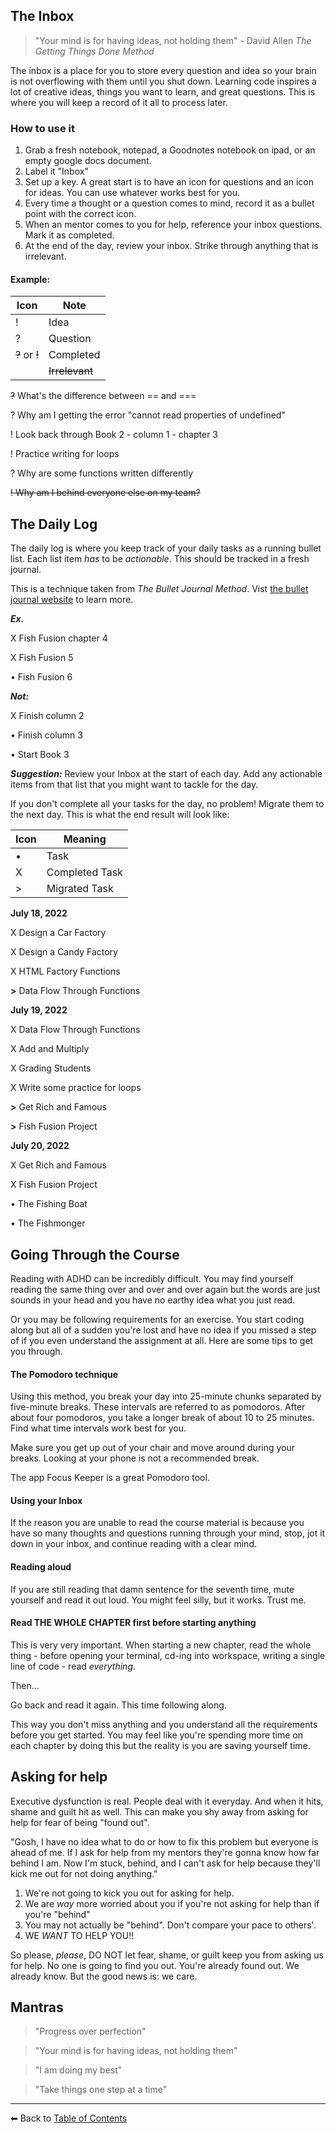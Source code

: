 ## The Inbox

> "Your mind is for having ideas, not holding them" - David Allen _The Getting Things Done Method_

The inbox is a place for you to store every question and idea so your brain is not overflowing with them until you shut down. Learning code inspires a lot of creative ideas, things you want to learn, and great questions. This is where you will keep a record of it all to process later.

### How to use it

1.  Grab a fresh notebook, notepad, a Goodnotes notebook on ipad, or an empty google docs document.
2.  Label it "Inbox"
3.  Set up a key. A great start is to have an icon for questions and an icon for ideas. You can use whatever works best for you.
4.  Every time a thought or a question comes to mind, record it as a bullet point with the correct icon.
5.  When an mentor comes to you for help, reference your inbox questions. Mark it as completed.
6.  At the end of the day, review your inbox. Strike through anything that is irrelevant.

#### Example:

| Icon           | Note           |
| -------------- | -------------- |
| !              | Idea           |
| ?              | Question       |
| ~~?~~ or ~~!~~ | Completed      |
|                | ~~Irrelevant~~ |

~~?~~ What's the difference between == and ===

? Why am I getting the error "cannot read properties of undefined"

! Look back through Book 2 - column 1 - chapter 3

! Practice writing for loops

? Why are some functions written differently

~~! Why am I behind everyone else on my team?~~

## The Daily Log

The daily log is where you keep track of your daily tasks as a running bullet list. Each list item _has_ to be _actionable_. This should be tracked in a fresh journal.

This is a technique taken from _The Bullet Journal Method_. Vist [the bullet journal website](https://bulletjournal.com/) to learn more.

**_Ex._**

X Fish Fusion chapter 4

X Fish Fusion 5

• Fish Fusion 6

**_Not:_**

X Finish column 2

• Finish column 3

• Start Book 3

**_Suggestion:_** Review your Inbox at the start of each day. Add any actionable items from that list that you might want to tackle for the day.

If you don't complete all your tasks for the day, no problem! Migrate them to the next day.
This is what the end result will look like:

| Icon | Meaning        |
| ---- | -------------- |
| •    | Task           |
| X    | Completed Task |
| >    | Migrated Task  |

**July 18, 2022**

X Design a Car Factory

X Design a Candy Factory

X HTML Factory Functions

**>** Data Flow Through Functions

**July 19, 2022**

X Data Flow Through Functions

X Add and Multiply

X Grading Students

X Write some practice for loops

**>** Get Rich and Famous

**>** Fish Fusion Project

**July 20, 2022**

X Get Rich and Famous

X Fish Fusion Project

• The Fishing Boat

• The Fishmonger

## Going Through the Course

Reading with ADHD can be incredibly difficult. You may find yourself reading the same thing over and over and over again but the words are just sounds in your head and you have no earthy idea what you just read.

Or you may be following requirements for an exercise. You start coding along but all of a sudden you're lost and have no idea if you missed a step of if you even understand the assignment at all. Here are some tips to get you through.

#### The Pomodoro technique

Using this method, you break your day into 25-minute chunks separated by five-minute breaks. These intervals are referred to as pomodoros. After about four pomodoros, you take a longer break of about 10 to 25 minutes. Find what time intervals work best for you.

Make sure you get up out of your chair and move around during your breaks. Looking at your phone is not a recommended break.

The app Focus Keeper is a great Pomodoro tool.

#### Using your Inbox

If the reason you are unable to read the course material is because you have so many thoughts and questions running through your mind, stop, jot it down in your inbox, and continue reading with a clear mind.

#### Reading aloud

If you are still reading that damn sentence for the seventh time, mute yourself and read it out loud. You might feel silly, but it works. Trust me.

#### Read THE WHOLE CHAPTER first before starting anything

This is very very important. When starting a new chapter, read the whole thing - before opening your terminal, cd-ing into workspace, writing a single line of code - read _everything_.

Then...

Go back and read it again. This time following along.

This way you don't miss anything and you understand all the requirements before you get started. You may feel like you're spending more time on each chapter by doing this but the reality is you are saving yourself time.

## Asking for help

Executive dysfunction is real. People deal with it everyday. And when it hits, shame and guilt hit as well. This can make you shy away from asking for help for fear of being "found out".

"Gosh, I have no idea what to do or how to fix this problem but everyone is ahead of me. If I ask for help from my mentors they're gonna know how far behind I am. Now I'm stuck, behind, and I can't ask for help because they'll kick me out for not doing anything."

1. We're not going to kick you out for asking for help.
2. We are _way_ more worried about you if you're not asking for help than if you're "behind"
3. You may not actually be "behind". Don't compare your pace to others'.
4. WE _WANT_ TO HELP YOU!!

So please, _please_, DO NOT let fear, shame, or guilt keep you from asking us for help. No one is going to find you out. You're already found out. We already know. But the good news is: we care.

## Mantras

> "Progress over perfection"

> "Your mind is for having ideas, not holding them"

> "I am doing my best"

> "Take things one step at a time"

---
⬅ Back to [Table of Contents](../README.md)